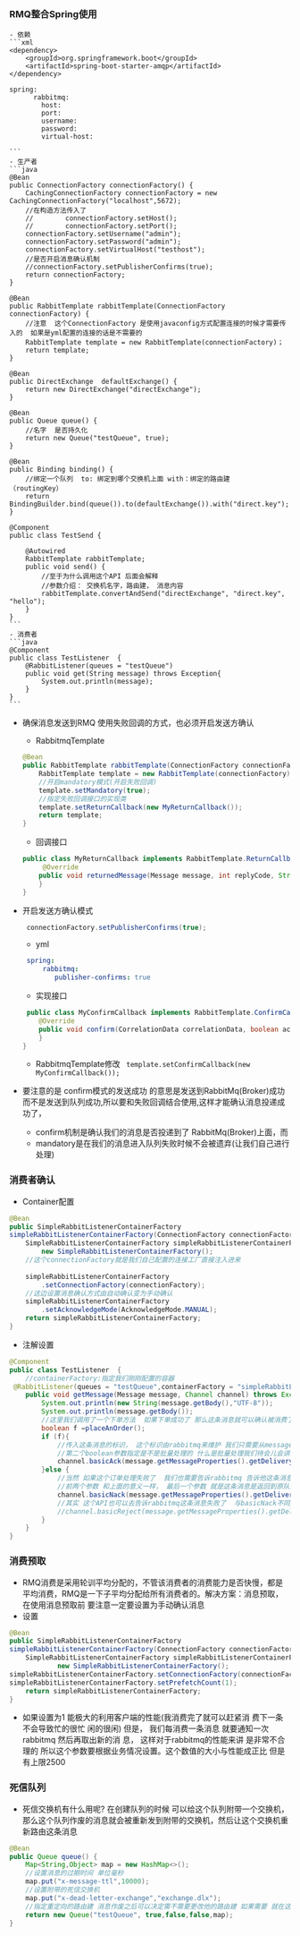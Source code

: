 ### RMQ整合Spring使用
    - 依赖
    ```xml
    <dependency>
        <groupId>org.springframework.boot</groupId>
        <artifactId>spring-boot-starter-amqp</artifactId>
    </dependency>
    
    spring:
          rabbitmq:
            host:
            port:
            username:
            password:
            virtual-host: 

    ```
    - 生产者
    ```java
    @Bean
    public ConnectionFactory connectionFactory() {
        CachingConnectionFactory connectionFactory = new CachingConnectionFactory("localhost",5672);
        //在构造方法传入了
        //        connectionFactory.setHost();
        //        connectionFactory.setPort();
        connectionFactory.setUsername("admin");
        connectionFactory.setPassword("admin");
        connectionFactory.setVirtualHost("testhost");
        //是否开启消息确认机制
        //connectionFactory.setPublisherConfirms(true);
        return connectionFactory;
    }
    
    @Bean
    public RabbitTemplate rabbitTemplate(ConnectionFactory connectionFactory) {
        //注意  这个ConnectionFactory 是使用javaconfig方式配置连接的时候才需要传入的  如果是yml配置的连接的话是不需要的
        RabbitTemplate template = new RabbitTemplate(connectionFactory)；
        return template;
    }
    
    @Bean
    public DirectExchange  defaultExchange() {
        return new DirectExchange("directExchange");
    }

    @Bean
    public Queue queue() {
        //名字  是否持久化
        return new Queue("testQueue", true);
    }

    @Bean
    public Binding binding() {
        //绑定一个队列  to: 绑定到哪个交换机上面 with：绑定的路由建    （routingKey）
        return                 BindingBuilder.bind(queue()).to(defaultExchange()).with("direct.key");
    }
    
    @Component
    public class TestSend {
    
        @Autowired
        RabbitTemplate rabbitTemplate;
        public void send() {
            //至于为什么调用这个API 后面会解释
            //参数介绍： 交换机名字，路由建， 消息内容
            rabbitTemplate.convertAndSend("directExchange", "direct.key", "hello");
        }
    }
    ```
    - 消费者
    ```java
    @Component
    public class TestListener  {
        @RabbitListener(queues = "testQueue")
        public void get(String message) throws Exception{
            System.out.println(message);
        }
    }
    ```
    
- 确保消息发送到RMQ
    使用失败回调的方式，也必须开启发送方确认
    - RabbitmqTemplate
    ```java
    @Bean
    public RabbitTemplate rabbitTemplate(ConnectionFactory connectionFactory) { 
        RabbitTemplate template = new RabbitTemplate(connectionFactory); 
        //开启mandatory模式(开启失败回调)
        template.setMandatory(true);
        //指定失败回调接口的实现类 
        template.setReturnCallback(new MyReturnCallback()); 
        return template;
    }    
    ```
    - 回调接口
    ```java
    public class MyReturnCallback implements RabbitTemplate.ReturnCallback {
         @Override
        public void returnedMessage(Message message, int replyCode, String replyText,String exchange, String routingKey){
        }
    }
    ```
    
- 开启发送方确认模式
    ```java
     connectionFactory.setPublisherConfirms(true);
    ```
    - yml
    ```yaml
     spring:
         rabbitmq:
            publisher-confirms: true
    ```
    - 实现接口
    ```java
     public class MyConfirmCallback implements RabbitTemplate.ConfirmCallback{
        @Override
        public void confirm(CorrelationData correlationData, boolean ack, String cause) { 
        } 
    }
    ```
    - RabbitmqTemplate修改
    ` template.setConfirmCallback(new MyConfirmCallback());`
    
- 要注意的是 confirm模式的发送成功 的意思是发送到RabbitMq(Broker)成功 而不是发送到队列成功,所以要和失败回调结合使用,这样才能确认消息投递成功了，
  - confirm机制是确认我们的消息是否投递到了 RabbitMq(Broker)上面，而        
  - mandatory是在我们的消息进入队列失败时候不会被遗弃(让我们自己进行处理)
    
### 消费者确认
- Container配置
```java
@Bean
public SimpleRabbitListenerContainerFactory
simpleRabbitListenerContainerFactory(ConnectionFactory connectionFactory){
    SimpleRabbitListenerContainerFactory simpleRabbitListenerContainerFactory =
        new SimpleRabbitListenerContainerFactory();
    //这个connectionFactory就是我们自己配置的连接工厂直接注入进来             
                                          
    simpleRabbitListenerContainerFactory
        .setConnectionFactory(connectionFactory); 
    //这边设置消息确认方式由自动确认变为手动确认     
    simpleRabbitListenerContainerFactory
        .setAcknowledgeMode(AcknowledgeMode.MANUAL); 
    return simpleRabbitListenerContainerFactory;    
}        
```

- 注解设置
```java
@Component
public class TestListener  {	
    //containerFactory:指定我们刚刚配置的容器
 @RabbitListener(queues = "testQueue",containerFactory = "simpleRabbitListenerContainerFactory")
    public void getMessage(Message message, Channel channel) throws Exception{
        System.out.println(new String(message.getBody(),"UTF-8"));
        System.out.println(message.getBody());
        //这里我们调用了一个下单方法  如果下单成功了 那么这条消息就可以确认被消费了
        boolean f =placeAnOrder();
        if (f){
            //传入这条消息的标识， 这个标识由rabbitmq来维护 我们只需要从message中拿出来就可以
            //第二个boolean参数指定是不是批量处理的 什么是批量处理我们待会儿会讲到
            channel.basicAck(message.getMessageProperties().getDeliveryTag(),false);
        }else {
            //当然 如果这个订单处理失败了  我们也需要告诉rabbitmq 告诉他这条消息处理失败了 可以退回 也可以遗弃 要注意的是 无论这条消息成功与否  一定要通知 就算失败了 如果不通知的话 rabbitmq端会显示这条消息一直处于未确认状态，那么这条消息就会一直堆积在rabbitmq端 除非与rabbitmq断开连接 那么他就会把这条消息重新发给别人  所以 一定要记得通知！
            //前两个参数 和上面的意义一样， 最后一个参数 就是这条消息是返回到原队列 还是这条消息作废 就是不退回了。
            channel.basicNack(message.getMessageProperties().getDeliveryTag(),false,true);
            //其实 这个API也可以去告诉rabbitmq这条消息失败了  与basicNack不同之处 就是 他不能批量处理消息结果 只能处理单条消息   其实basicNack作为basicReject的扩展开发出来的 
            //channel.basicReject(message.getMessageProperties().getDeliveryTag(),true);
        }
    }
}
```  

### 消费预取
- RMQ消费是采用轮训平均分配的，不管该消费者的消费能力是否快慢，都是平均消费，RMQ是一下子平均分配给所有消费者的。解决方案：消息预取，在使用消息预取前 要注意一定要设置为手动确认消息
- 设置
```java
@Bean
public SimpleRabbitListenerContainerFactory
simpleRabbitListenerContainerFactory(ConnectionFactory connectionFactory){
    SimpleRabbitListenerContainerFactory simpleRabbitListenerContainerFactory =
            new SimpleRabbitListenerContainerFactory();
simpleRabbitListenerContainerFactory.setConnectionFactory(connectionFactory); //手动确认消息 simpleRabbitListenerContainerFactory.setAcknowledgeMode(AcknowledgeMode.MANUAL); //设置消息预取的数量
simpleRabbitListenerContainerFactory.setPrefetchCount(1);
    return simpleRabbitListenerContainerFactory;
}
```
- 如果设置为1 能极大的利用客户端的性能(我消费完了就可以赶紧消 费下一条 不会导致忙的很忙 闲的很闲) 但是， 我们每消费一条消息 就要通知一次rabbitmq 然后再取出新的消 息， 这样对于rabbitmq的性能来讲 是非常不合理的 所以这个参数要根据业务情况设置。这个数值的大小与性能成正比 但是有上限2500

### 死信队列
- 死信交换机有什么用呢? 在创建队列的时候 可以给这个队列附带一个交换机， 那么这个队列作废的消息就会被重新发到附带的交换机，然后让这个交换机重新路由这条消息
```java
@Bean
public Queue queue() {
    Map<String,Object> map = new HashMap<>();
    //设置消息的过期时间 单位毫秒
    map.put("x-message-ttl",10000);
    //设置附带的死信交换机
    map.put("x-dead-letter-exchange","exchange.dlx");
    //指定重定向的路由建 消息作废之后可以决定需不需要更改他的路由建 如果需要 就在这里指定 map.put("x-dead-letter-routing-key","dead.order");
    return new Queue("testQueue", true,false,false,map);
}
```


    
    
    
    
    
    
